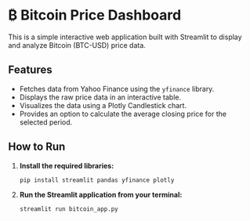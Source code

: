 # ₿ Bitcoin Price Dashboard

This is a simple interactive web application built with Streamlit to display and analyze Bitcoin (BTC-USD) price data.

## Features

-   Fetches data from Yahoo Finance using the `yfinance` library.
-   Displays the raw price data in an interactive table.
-   Visualizes the data using a Plotly Candlestick chart.
-   Provides an option to calculate the average closing price for the selected period.

## How to Run

1.  **Install the required libraries:**
    ```bash
    pip install streamlit pandas yfinance plotly
    ```

2.  **Run the Streamlit application from your terminal:**
    ```bash
    streamlit run bitcoin_app.py
    ```